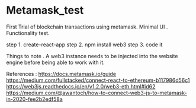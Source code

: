 # Metamask_test
First Trial of blockchain transactions using metamask. Minimal UI . Functionality test.

step 1. create-react-app
step 2. npm install web3
step 3. code it

Things to note . 
A web3 instance needs to be injected into the website engine before being able to work with it.

References : 
https://docs.metamask.io/guide
https://medium.com/fullstacked/connect-react-to-ethereum-b117986d56c1
https://web3js.readthedocs.io/en/v1.2.0/web3-eth.html#id62
https://medium.com/@awantoch/how-to-connect-web3-js-to-metamask-in-2020-fee2b2edf58a
